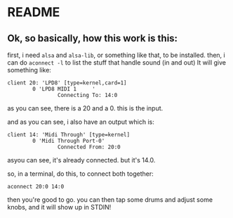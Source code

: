 README
======

## Ok, so basically, how this work is this:

first, i need `alsa` and `alsa-lib`, or something like that, to be installed.
then, i can do `aconnect -l` to list the stuff that handle sound (in and out)
It will give something like:

```
client 20: 'LPD8' [type=kernel,card=1]
        0 'LPD8 MIDI 1     '
                Connecting To: 14:0
```

as you can see, there is a 20 and a 0.
this is the input.

and as you can see, i also have an output which is:

```
client 14: 'Midi Through' [type=kernel]
        0 'Midi Through Port-0'
                Connected From: 20:0
```

asyou can see, it's already connected. but it's 14.0.

so, in a terminal, do this, to connect both together:

```
aconnect 20:0 14:0
```

then you're good to go. you can then tap some drums and adjust some knobs, and it will show up in STDIN!

